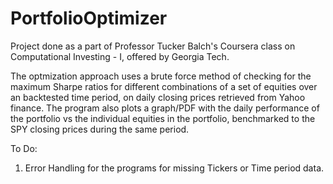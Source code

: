 PortfolioOptimizer
==================

Project done as a part of Professor Tucker Balch's Coursera class on Computational Investing - I, offered by Georgia Tech. 

The optmization approach uses a brute force method of checking for the maximum Sharpe ratios for different combinations of a set of equities over an backtested time period, on daily closing prices retrieved from Yahoo finance. The program also plots a graph/PDF with the daily performance of the portfolio vs the individual equities in the portfolio, benchmarked to the SPY closing prices during the same period.

To Do:

1) Error Handling for the programs for missing Tickers or Time period data.
